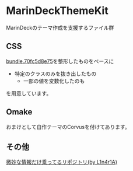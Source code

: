# MarinDeckThemeKit
MarinDeckのテーマ作成を支援するファイル群

## CSS
[bundle.70fc5d8e75](https://ton.twimg.com/tweetdeck-web/web/dist/bundle.70fc5d8e75.css)を整形したものをベースに
* 特定のクラスのみを抜き出したもの
  * 一部の値を変数化したのも

を用意しています。

## Omake
おまけとして自作テーマのCorvusを付けてあります。

## その他
[微妙な情報だけ乗ってるリポジトリ(by L1n4r1A)](https://github.com/L1n4r1A/MarinDecker)
